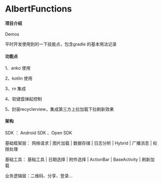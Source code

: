 # AlbertFunctions

#### 项目介绍
Demos

平时开发使用到的一下技能点，包含gradle 的基本用法记录

#### 功能点

1、anko 使用

2、kotlin 使用

3、rn 集成

4、软键盘弹起控制

5、封装recyclerview，集成第三方上拉加载下拉刷新效果



#### 架构

SDK ： Android SDK 、Open SDK

基础框架层： 网络请求  |  图片加载  |  数据存储  |  日志分析  |  Hybrid  |  广播消息  | 权限处理

基础工具： 基础工具  |  日期选择  |  附件选择  |  ActionBar  |  BaseActivity | 刷新加载

业务逻辑层：二维码、分享、登录...


